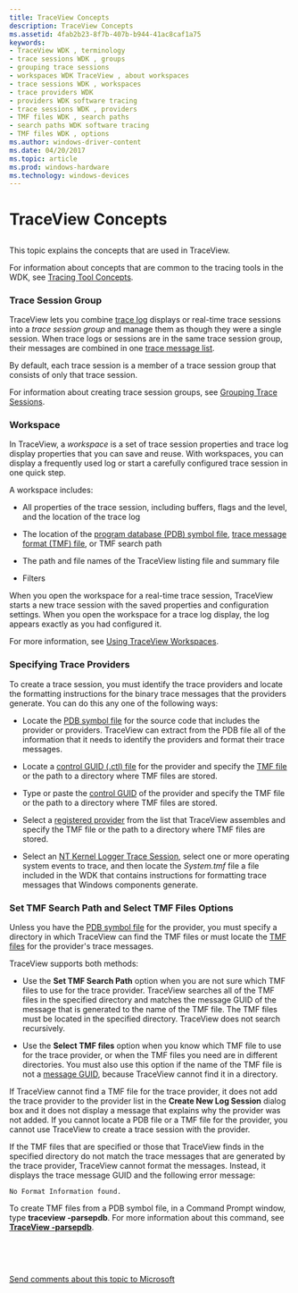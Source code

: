 ```yaml
---
title: TraceView Concepts
description: TraceView Concepts
ms.assetid: 4fab2b23-8f7b-407b-b944-41ac8caf1a75
keywords:
- TraceView WDK , terminology
- trace sessions WDK , groups
- grouping trace sessions
- workspaces WDK TraceView , about workspaces
- trace sessions WDK , workspaces
- trace providers WDK
- providers WDK software tracing
- trace sessions WDK , providers
- TMF files WDK , search paths
- search paths WDK software tracing
- TMF files WDK , options
ms.author: windows-driver-content
ms.date: 04/20/2017
ms.topic: article
ms.prod: windows-hardware
ms.technology: windows-devices
---
```


# TraceView Concepts


## <span id="ddk_traceview_concepts_tools"></span><span id="DDK_TRACEVIEW_CONCEPTS_TOOLS"></span>


This topic explains the concepts that are used in TraceView.

For information about concepts that are common to the tracing tools in the WDK, see [Tracing Tool Concepts](tracing-tool-concepts.md).

### <span id="Trace_Session_Group"></span><span id="trace_session_group"></span><span id="TRACE_SESSION_GROUP"></span>Trace Session Group

TraceView lets you combine [trace log](trace-log.md) displays or real-time trace sessions into a *trace session group* and manage them as though they were a single session. When trace logs or sessions are in the same trace session group, their messages are combined in one [trace message list](trace-message-lists.md).

By default, each trace session is a member of a trace session group that consists of only that trace session.

For information about creating trace session groups, see [Grouping Trace Sessions](grouping-trace-sessions.md).

### <span id="Workspace"></span><span id="workspace"></span><span id="WORKSPACE"></span>Workspace

In TraceView, a *workspace* is a set of trace session properties and trace log display properties that you can save and reuse. With workspaces, you can display a frequently used log or start a carefully configured trace session in one quick step.

A workspace includes:

-   All properties of the trace session, including buffers, flags and the level, and the location of the trace log

-   The location of the [program database (PDB) symbol file](pdb-symbol-files.md), [trace message format (TMF) file](trace-message-format-file.md), or TMF search path

-   The path and file names of the TraceView listing file and summary file

-   Filters

When you open the workspace for a real-time trace session, TraceView starts a new trace session with the saved properties and configuration settings. When you open the workspace for a trace log display, the log appears exactly as you had configured it.

For more information, see [Using TraceView Workspaces](using-traceview-workspaces.md).

### <span id="Specifying_Trace_Providers"></span><span id="specifying_trace_providers"></span><span id="SPECIFYING_TRACE_PROVIDERS"></span>Specifying Trace Providers

To create a trace session, you must identify the trace providers and locate the formatting instructions for the binary trace messages that the providers generate. You can do this any one of the following ways:

-   Locate the [PDB symbol file](pdb-symbol-files.md) for the source code that includes the provider or providers. TraceView can extract from the PDB file all of the information that it needs to identify the providers and format their trace messages.

-   Locate a [control GUID (.ctl) file](control-guid-file.md) for the provider and specify the [TMF file](trace-message-format-file.md) or the path to a directory where TMF files are stored.

-   Type or paste the [control GUID](control-guid.md) of the provider and specify the TMF file or the path to a directory where TMF files are stored.

-   Select a [registered provider](registered-provider.md) from the list that TraceView assembles and specify the TMF file or the path to a directory where TMF files are stored.

-   Select an [NT Kernel Logger Trace Session](nt-kernel-logger-trace-session.md), select one or more operating system events to trace, and then locate the *System.tmf* file a file included in the WDK that contains instructions for formatting trace messages that Windows components generate.

### <span id="Set_TMF_Search_Path_and_Select_TMF_Files_Options"></span><span id="set_tmf_search_path_and_select_tmf_files_options"></span><span id="SET_TMF_SEARCH_PATH_AND_SELECT_TMF_FILES_OPTIONS"></span>Set TMF Search Path and Select TMF Files Options

Unless you have the [PDB symbol file](pdb-symbol-files.md) for the provider, you must specify a directory in which TraceView can find the TMF files or must locate the [TMF files](trace-message-format-file.md) for the provider's trace messages.

TraceView supports both methods:

-   Use the **Set TMF Search Path** option when you are not sure which TMF files to use for the trace provider. TraceView searches all of the TMF files in the specified directory and matches the message GUID of the message that is generated to the name of the TMF file. The TMF files must be located in the specified directory. TraceView does not search recursively.

-   Use the **Select TMF files** option when you know which TMF file to use for the trace provider, or when the TMF files you need are in different directories. You must also use this option if the name of the TMF file is not a [message GUID](message-guid.md), because TraceView cannot find it in a directory.

If TraceView cannot find a TMF file for the trace provider, it does not add the trace provider to the provider list in the **Create New Log Session** dialog box and it does not display a message that explains why the provider was not added. If you cannot locate a PDB file or a TMF file for the provider, you cannot use TraceView to create a trace session with the provider.

If the TMF files that are specified or those that TraceView finds in the specified directory do not match the trace messages that are generated by the trace provider, TraceView cannot format the messages. Instead, it displays the trace message GUID and the following error message:

```
No Format Information found.
```

To create TMF files from a PDB symbol file, in a Command Prompt window, type **traceview -parsepdb**. For more information about this command, see [**TraceView -parsepdb**](traceview--parsepdb.md).

 

 

[Send comments about this topic to Microsoft](mailto:wsddocfb@microsoft.com?subject=Documentation%20feedback%20[devtest\devtest]:%20TraceView%20Concepts%20%20RELEASE:%20%2811/17/2016%29&body=%0A%0APRIVACY%20STATEMENT%0A%0AWe%20use%20your%20feedback%20to%20improve%20the%20documentation.%20We%20don't%20use%20your%20email%20address%20for%20any%20other%20purpose,%20and%20we'll%20remove%20your%20email%20address%20from%20our%20system%20after%20the%20issue%20that%20you're%20reporting%20is%20fixed.%20While%20we're%20working%20to%20fix%20this%20issue,%20we%20might%20send%20you%20an%20email%20message%20to%20ask%20for%20more%20info.%20Later,%20we%20might%20also%20send%20you%20an%20email%20message%20to%20let%20you%20know%20that%20we've%20addressed%20your%20feedback.%0A%0AFor%20more%20info%20about%20Microsoft's%20privacy%20policy,%20see%20http://privacy.microsoft.com/default.aspx. "Send comments about this topic to Microsoft")




